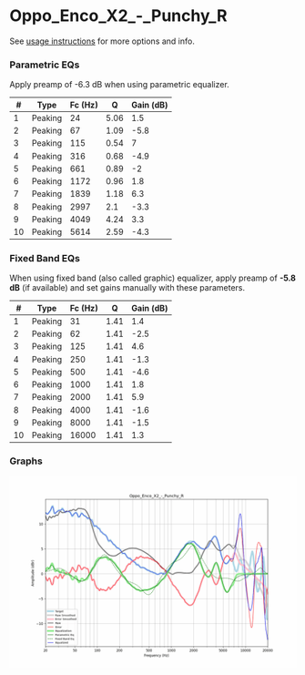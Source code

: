 # Oppo_Enco_X2_-_Punchy_R
See [usage instructions](https://github.com/jaakkopasanen/AutoEq#usage) for more options and info.

### Parametric EQs
Apply preamp of -6.3 dB when using parametric equalizer.

|   # | Type    |   Fc (Hz) |    Q |   Gain (dB) |
|-----|---------|-----------|------|-------------|
|   1 | Peaking |        24 | 5.06 |         1.5 |
|   2 | Peaking |        67 | 1.09 |        -5.8 |
|   3 | Peaking |       115 | 0.54 |         7   |
|   4 | Peaking |       316 | 0.68 |        -4.9 |
|   5 | Peaking |       661 | 0.89 |        -2   |
|   6 | Peaking |      1172 | 0.96 |         1.8 |
|   7 | Peaking |      1839 | 1.18 |         6.3 |
|   8 | Peaking |      2997 | 2.1  |        -3.3 |
|   9 | Peaking |      4049 | 4.24 |         3.3 |
|  10 | Peaking |      5614 | 2.59 |        -4.3 |

### Fixed Band EQs
When using fixed band (also called graphic) equalizer, apply preamp of **-5.8 dB** (if available) and set gains manually with these parameters.

|   # | Type    |   Fc (Hz) |    Q |   Gain (dB) |
|-----|---------|-----------|------|-------------|
|   1 | Peaking |        31 | 1.41 |         1.4 |
|   2 | Peaking |        62 | 1.41 |        -2.5 |
|   3 | Peaking |       125 | 1.41 |         4.6 |
|   4 | Peaking |       250 | 1.41 |        -1.3 |
|   5 | Peaking |       500 | 1.41 |        -4.6 |
|   6 | Peaking |      1000 | 1.41 |         1.8 |
|   7 | Peaking |      2000 | 1.41 |         5.9 |
|   8 | Peaking |      4000 | 1.41 |        -1.6 |
|   9 | Peaking |      8000 | 1.41 |        -1.5 |
|  10 | Peaking |     16000 | 1.41 |         1.3 |

### Graphs
![](./Oppo_Enco_X2_-_Punchy_R.png)

